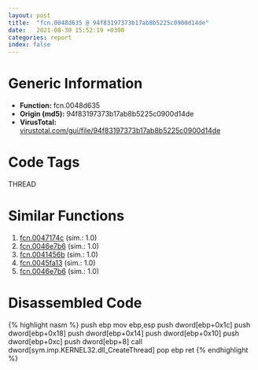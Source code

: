 ```yaml
---
layout: post
title:  "fcn.0048d635 @ 94f83197373b17ab8b5225c0900d14de"
date:   2021-08-30 15:52:19 +0300
categories: report
index: false
---
```


# Generic Information
- **Function:** fcn.0048d635
- **Origin (md5):** 94f83197373b17ab8b5225c0900d14de
- **VirusTotal:** [virustotal.com/gui/file/94f83197373b17ab8b5225c0900d14de][virustotal_ref]

# Code Tags
<span class="tag" id="THREAD">THREAD</span>


# Similar Functions

1. [fcn.0047174c][similar_1_ref] (sim.: 1.0)
2. [fcn.0046e7b6][similar_2_ref] (sim.: 1.0)
3. [fcn.0041456b][similar_3_ref] (sim.: 1.0)
4. [fcn.0045fa13][similar_4_ref] (sim.: 1.0)
5. [fcn.0046e7b6][similar_5_ref] (sim.: 1.0)


# Disassembled Code

{% highlight nasm %}
push ebp
mov ebp,esp
push dword[ebp+0x1c]
push dword[ebp+0x18]
push dword[ebp+0x14]
push dword[ebp+0x10]
push dword[ebp+0xc]
push dword[ebp+8]
call dword[sym.imp.KERNEL32.dll_CreateThread]
pop ebp
ret 
{% endhighlight %}


[similar_1_ref]: /report/fcn.0047174c@843c4207147f5bab0e104024677fd9ec
[similar_2_ref]: /report/fcn.0046e7b6@9b5524245506621a9773176393787e61
[similar_3_ref]: /report/fcn.0041456b@065d95e046989885ac0aa05648eeda39
[similar_4_ref]: /report/fcn.0045fa13@ba5ec83721de3ca10b3c9583f3b2c6a1
[similar_5_ref]: /report/fcn.0046e7b6@27ac6b5c7fa1ad11790cdc733c25a701
[virustotal_ref]: https://www.virustotal.com/gui/file/94f83197373b17ab8b5225c0900d14de